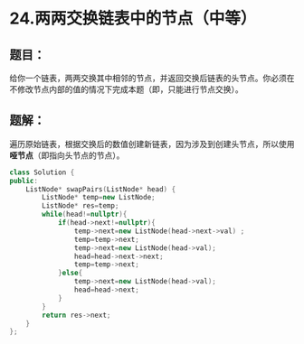 # 24.两两交换链表中的节点（中等）
## 题目：
给你一个链表，两两交换其中相邻的节点，并返回交换后链表的头节点。你必须在不修改节点内部的值的情况下完成本题（即，只能进行节点交换）。
## 题解：
遍历原始链表，根据交换后的数值创建新链表，因为涉及到创建头节点，所以使用**哑节点**（即指向头节点的节点）。
```c++
class Solution {
public:
    ListNode* swapPairs(ListNode* head) {
        ListNode* temp=new ListNode;
        ListNode* res=temp;
        while(head!=nullptr){
            if(head->next!=nullptr){
                temp->next=new ListNode(head->next->val) ;
                temp=temp->next;
                temp->next=new ListNode(head->val);
                head=head->next->next;
                temp=temp->next;
            }else{
                temp->next=new ListNode(head->val);
                head=head->next;
            }
        }
        return res->next;
    }
};
```